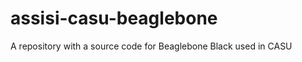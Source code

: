 assisi-casu-beaglebone
======================

A repository with a source code for Beaglebone Black used in CASU
